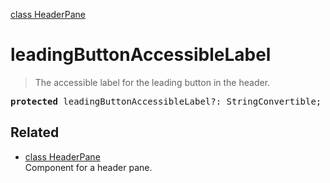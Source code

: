 [class HeaderPane](HeaderPane.md)

# leadingButtonAccessibleLabel

> The accessible label for the leading button in the header.

<pre class="docgen_signature"><b>protected</b> leadingButtonAccessibleLabel?: StringConvertible;</pre>

## Related

- [<!--{ref:class}-->class HeaderPane](HeaderPane.md) \
    Component for a header pane.
